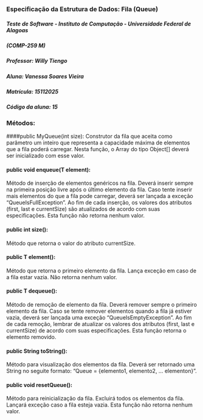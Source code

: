 
### Especificação da Estrutura de Dados: Fila (Queue)
##### Teste de Software - Instituto de Computação - Universidade Federal de Alagoas
##### (COMP-259 M)
##### Professor: Willy Tiengo
##### Aluna: Vanessa Soares Vieira
##### Matrícula: 15112025
##### Código da aluna: 15

### Métodos:
####public MyQueue(int size):
Construtor da fila que aceita como parâmetro um inteiro que representa a capacidade máxima de elementos que a fila poderá carregar.
Nesta função, o Array do tipo Object[] deverá ser inicializado com esse valor.

#### public void enqueue(T element):
Método de inserção de elementos genéricos na fila. Deverá inserir sempre na primeira posição livre após o último elemento da fila.
Caso tente inserir mais elementos do que a fila pode carregar, deverá ser lançada a exceção “QueueIsFullException”.
Ao fim de cada inserção, os valores dos atributos (first, last e currentSize) são atualizados de acordo com suas especificações.
Esta função não retorna nenhum valor.

#### public int size():
Método que retorna o valor do atributo currentSize.

#### public T element():
Método que retorna o primeiro elemento da fila. Lança exceção em caso de a fila estar vazia. Não retorna nenhum valor.

#### public T dequeue():
Método de remoção de elemento da fila. Deverá remover sempre o primeiro elemento da fila.
Caso se tente remover elementos quando a fila já estiver vazia, deverá ser lançada uma exceção “QueueIsEmptyException”.
Ao fim de cada remoção, lembrar de atualizar os valores dos atributos (first, last e currentSize) de acordo com suas especificações.
Esta função retorna o elemento removido.

#### public String toString():
Método para visualização dos elementos da fila. Deverá ser retornado uma String no seguite formato: “Queue = {elemento1, elemento2, … elementon}”.

#### public void resetQueue():
Método para reinicialização da fila. Excluirá todos os elementos da fila. Lançará exceção caso a fila esteja vazia.
Esta função não retorna nenhum valor.
